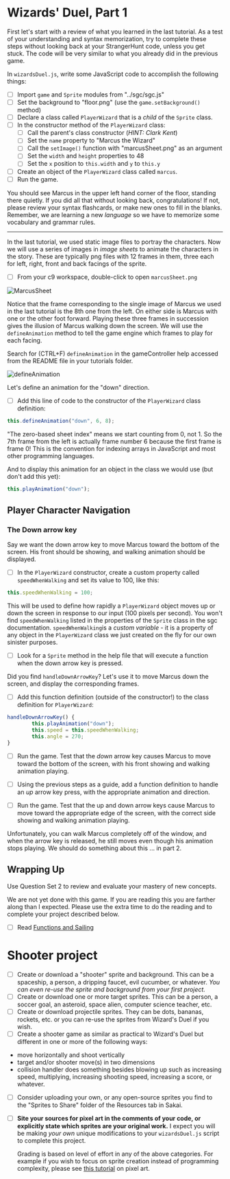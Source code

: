 # Wizards' Duel, Part 1

First let's start with a review of what you learned in the last tutorial.  As a test of your understanding and syntax memorization, try to complete these steps without looking back at your StrangerHunt code, unless you get stuck.  The code will be very similar to what you already did in the previous game.

In `wizardsDuel.js`, write some JavaScript code to accomplish the following things:

- [ ] Import `game` and `Sprite` modules from "../sgc/sgc.js"
- [ ] Set the background to "floor.png" (use the `game.setBackground()` method)
- [ ] Declare a class called `PlayerWizard` that is a *child* of the `Sprite` class.
- [ ] In the constructor method of the `PlayerWizard` class:
  - [ ] Call the parent's class constructor (*HINT: Clark Kent*)
  - [ ] Set the `name` property to "Marcus the Wizard"
  - [ ] Call the `setImage()` function with "marcusSheet.png" as an argument
  - [ ] Set the `width` and `height` properties to 48
  - [ ] Set the `x` position to `this.width` and `y` to `this.y`
- [ ] Create an object of the `PlayerWizard` class called `marcus`.
- [ ] Run the game.  

You should see Marcus in the upper left hand corner of the floor, standing there quietly.  If you did all that without looking back, congratulations!  If not, please review your syntax flashcards, or make new ones to fill in the blanks.  Remember, we are learning a new *language* so we have to memorize some vocabulary and grammar rules.

______________________________

In the last tutorial, we used static image files to portray the characters.  Now we will use a series of images in *image sheets* to animate the characters in the story.  These are typically png files with 12 frames in them, three each for left, right, front and back facings of the sprite.  

- [ ] From your c9 workspace, double-click to open `marcusSheet.png`

![MarcusSheet](C:/Users/Renaud/Google%20Drive/DnE/Courses/CSCI-110/Archive/csci110-retooled/docs/images/MarcusSheet.PNG)

Notice that the frame corresponding to the single image of Marcus we used in the last tutorial is the 8th one from the left.  On either side is Marcus with one or the other foot forward.  Playing these three frames in succession gives the illusion of Marcus walking down the screen. We will use the `defineAnimation` method to tell the game engine which frames to play for each facing.  

Search for (CTRL+F) `defineAnimation` in the gameController help accessed from the README file in your tutorials folder. 

![defineAnimation](C:/Users/Renaud/Google%20Drive/DnE/Courses/CSCI-110/Archive/csci110-retooled/docs/images/defineAnimation.PNG)

Let's define an animation for the "down" direction.

- [ ]  Add this line of code to the constructor of the  `PlayerWizard` class definition:

```javascript
this.defineAnimation("down", 6, 8);
```

"The zero-based sheet index" means we start counting from 0, not 1.  So the 7th frame from the left is actually frame number 6 because the first frame is frame 0!  This is the convention for indexing arrays in JavaScript and most other programming languages.

And to display this animation for an object in the class we would use (but don't add this yet):

```javascript
this.playAnimation("down");
```



## Player Character Navigation

### The Down arrow key

Say we want the down arrow key to move Marcus toward the bottom of the screen. His front should be showing, and walking animation should be displayed.

- [ ] In the `PlayerWizard` constructor, create a custom property called `speedWhenWalking` and set its value to 100, like this:

```javascript
this.speedWhenWalking = 100;
```

This will be used to define how rapidly a `PlayerWizard` object moves up or down the screen in response to our input (100 pixels per second).  You won't find `speedWhenWalking` listed in the properties of the `Sprite` class in the sgc documentation.  `speedWhenWalking`is a *custom variable* - it is a property of any object in the `PlayerWizard` class we just created on the fly for our own sinister purposes.  

- [ ] Look for a `Sprite` method in the help file that will execute a function when the down arrow key is pressed. 

Did you find `handleDownArrowKey`?  Let's use it to move Marcus down the screen, and display the corresponding frames.  

- [ ] Add this function definition (outside of the constructor!) to the class definition for `PlayerWizard`:

```javascript
handleDownArrowKey() {
        this.playAnimation("down");
        this.speed = this.speedWhenWalking;
        this.angle = 270;
}
```

- [ ] Run the game. Test that the *down* arrow key causes Marcus to move toward the bottom of the screen, with his front showing and walking animation playing. 

- [ ] Using the previous steps as a guide, add a function definition to handle an *up* arrow key press, with the appropriate animation and direction. 

- [ ] Run the game.  Test that the up and down arrow keys cause Marcus to move toward the appropriate edge of the screen, with the correct side showing and walking animation playing.

Unfortunately, you can walk Marcus completely off of the window, and when the arrow key is released, he still moves even though his animation stops playing.  We should do something about this ... in part 2.

## Wrapping Up

Use Question Set 2 to review and evaluate your mastery of new concepts.

We are not yet done with this game.  If you are reading this you are farther along than I expected.  Please use the extra time to do the reading and to complete your project described below.

- [ ] Read [Functions and Sailing](http://computationaltales.blogspot.com/2011/04/functions-and-sailing.html)

# Shooter project

- [ ] Create or download a "shooter" sprite and background.  This can be a spaceship, a person, a dripping faucet, evil cucumber, or whatever.  *You can even re-use the sprite and background from your first project.*
- [ ] Create or download one or more target sprites.  This can be a person, a soccer goal, an asteroid, space alien, computer science teacher, etc.
- [ ] Create or download projectile sprites.  They can be dots, bananas, rockets, etc. or you can re-use the sprites from Wizard's Duel if you wish.
- [ ] Create a shooter game as similar as practical to Wizard's Duel but different in one or more of the following ways:

- move horizontally and shoot vertically
- target and/or shooter move(s) in two dimensions
- collision handler does something besides blowing up such as increasing speed, multiplying, increasing shooting speed, increasing a score, or whatever.

- [ ] Consider uploading your own, or any open-source sprites you find to the "Sprites to Share" folder of the Resources tab in Sakai. 

- [ ] **Site your sources for pixel art in the comments of your code, or explicitly state which sprites are your original work.**  I expect you will be making *your own* unique modifications to your `wizardsDuel.js` script to complete this project.

  Grading is based on level of effort in any of the above categories.  For example if you wish to focus on sprite creation instead of programming complexity, please see [this tutorial](http://makegames.tumblr.com/post/42648699708/pixel-art-tutorial) on pixel art.
